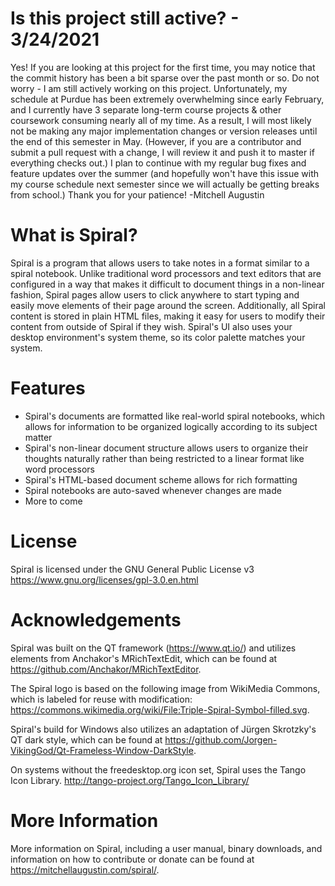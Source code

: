# Is this project still active? - 3/24/2021

Yes! If you are looking at this project for the first time, you may notice that the commit history has been a bit sparse over the past month or so. Do not worry - I am still actively working on this project. Unfortunately, my schedule at Purdue has been extremely overwhelming since early February, and I currently have 3 separate long-term course projects & other coursework consuming nearly all of my time. As a result, I will most likely not be making any major implementation changes or version releases until the end of this semester in May. (However, if you are a contributor and submit a pull request with a change, I will review it and push it to master if everything checks out.) I plan to continue with my regular bug fixes and feature updates over the summer (and hopefully won't have this issue with my course schedule next semester since we will actually be getting breaks from school.) Thank you for your patience!
-Mitchell Augustin

# What is Spiral?

Spiral is a program that allows users to take notes in a format similar to a spiral notebook. Unlike traditional word processors and text editors that are configured in a way that makes it difficult to document things in a non-linear fashion, Spiral pages allow users to click anywhere to start typing and easily move elements of their page around the screen. Additionally, all Spiral content is stored in plain HTML files, making it easy for users to modify their content from outside of Spiral if they wish. Spiral's UI also uses your desktop environment's system theme, so its color palette matches your system.

# Features

*  Spiral's documents are formatted like real-world spiral notebooks, which allows for information to be organized logically according to its subject matter
*  Spiral's non-linear document structure allows users to organize their thoughts naturally rather than being restricted to a linear format like word processors
*  Spiral's HTML-based document scheme allows for rich formatting
*  Spiral notebooks are auto-saved whenever changes are made
*  More to come

# License
Spiral is licensed under the GNU General Public License v3
https://www.gnu.org/licenses/gpl-3.0.en.html

# Acknowledgements
Spiral was built on the QT framework (https://www.qt.io/) and utilizes elements from Anchakor's MRichTextEdit, which can be found at 
https://github.com/Anchakor/MRichTextEditor.

The Spiral logo is based on the following image from WikiMedia Commons, which is labeled for reuse with modification:
https://commons.wikimedia.org/wiki/File:Triple-Spiral-Symbol-filled.svg.

Spiral's build for Windows also utilizes an adaptation of Jürgen Skrotzky's QT dark style, which can be found at 
https://github.com/Jorgen-VikingGod/Qt-Frameless-Window-DarkStyle.

On systems without the freedesktop.org icon set, Spiral uses the Tango Icon Library.
http://tango-project.org/Tango_Icon_Library/

# More Information

More information on Spiral, including a user manual, binary downloads, and information on how to contribute or donate can be found at https://mitchellaugustin.com/spiral/.
